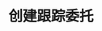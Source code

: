 ---
title: 创建跟踪委托
position_number: 13
type: post
description: /v1/future-u/trade/entrust/create-track
remark: Content-Type = application/x-www-form-urlencoded
parameters:
    -
        name: callback
        type: string
        mandatory: true
        default: N/A
        description: 回调幅度配置：FIXED(固定)；PROPORTION(比例)
        ranges: FIXED;PROPORTION
    -
        name: callbackVal
        type: number
        mandatory: true
        default: N/A
        description: 回调幅度配置值
        ranges: 大于0
    -
        name: orderSide
        type: string
        mandatory: true
        default: N/A
        description: 订单方向
        ranges: BUY;SELL
    -
        name: origQty
        type: number
        mandatory: true
        default: N/A
        description: 数量（张）
        ranges:
    -
        name: positionSide
        type: string
        mandatory: true
        default: N/A
        description: 持仓方向
        ranges: BOTH;LONG;SHORT
    -
        name: positionType
        type: string
        mandatory: true
        default: N/A
        description: 仓位模式：CROSSED(全仓),ISOLATED(逐仓)
        ranges: CROSSED;ISOLATED
    - 
        name: symbol
        type: string
        mandatory: true
        default: N/A
        description: 交易对
        ranges: 
    -
        name: triggerPriceType
        type: string
        mandatory: true
        default: N/A
        description: 触发价格类型：INDEX_PRICE(指数价格)；MARK_PRICE(标记价格)；LATEST_PRICE(最新价格)
        ranges: INDEX_PRICE;MARK_PRICE;LATEST_PRICE
    -
        name: activationPrice
        type: number
        mandatory: false
        default: N/A
        description: 激活价格
        ranges:
    -
        name: clientMedia
        type: string
        mandatory: false
        default: N/A
        description: 客户端媒体
        ranges:
    -
        name: clientMediaChannel
        type: string
        mandatory: false
        default: N/A
        description: 客户端媒体渠道
        ranges:
    -
        name: clientOrderId
        type: string
        mandatory: false
        default: N/A
        description: 客户端ID
        ranges:
    -
        name: expireTime
        type: integer
        mandatory: false
        default: N/A
        description: 过期时间
        ranges:
content_markdown: |-
                #### **限流规则**

                200/s/apikey
left_code_blocks:
    -
        code_block: 
        title: Java
        language: java
right_code_blocks:
    - code_block: |-
        {
          "msgInfo": {
            "code": "",
            "msg": ""
          },
          "msg": "",
          "data": {},
          "code": 200
        }
      title: Response
      language: json
---